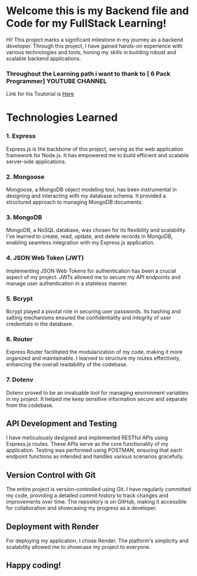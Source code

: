 # Welcome this is my Backend file and Code for my FullStack Learning!

Hi! This project marks a significant milestone in my journey as a backend developer. Through this project, I have gained hands-on experience with various technologies and tools, honing my skills in building robust and scalable backend applications.

### Throughout the Learning path i want to thank to [ 6 Pack Programmer] YOUTUBE CHANNEL

Link for his Toutorial is <a  href ='https://youtu.be/cGAdC4A5fF4?si=mmZ5SgqTuHCs6VCI'>Here</a>

# Technologies Learned

### 1. Express

Express.js is the backbone of this project, serving as the web application framework for Node.js. It has empowered me to build efficient and scalable server-side applications.

### 2. Mongoose

Mongoose, a MongoDB object modeling tool, has been instrumental in designing and interacting with my database schema. It provided a structured approach to managing MongoDB documents.

### 3. MongoDB

MongoDB, a NoSQL database, was chosen for its flexibility and scalability. I've learned to create, read, update, and delete records in MongoDB, enabling seamless integration with my Express.js application.

### 4. JSON Web Token (JWT)

Implementing JSON Web Tokens for authentication has been a crucial aspect of my project. JWTs allowed me to secure my API endpoints and manage user authentication in a stateless manner.

### 5. Bcrypt

Bcrypt played a pivotal role in securing user passwords. Its hashing and salting mechanisms ensured the confidentiality and integrity of user credentials in the database.

### 6. Router

Express Router facilitated the modularization of my code, making it more organized and maintainable. I learned to structure my routes effectively, enhancing the overall readability of the codebase.

### 7. Dotenv

Dotenv proved to be an invaluable tool for managing environment variables in my project. It helped me keep sensitive information secure and separate from the codebase.

## API Development and Testing

I have meticulously designed and implemented RESTful APIs using Express.js routes. These APIs serve as the core functionality of my application. Testing was performed using POSTMAN, ensuring that each endpoint functions as intended and handles various scenarios gracefully.

## Version Control with Git

The entire project is version-controlled using Git. I have regularly committed my code, providing a detailed commit history to track changes and improvements over time. The repository is on GitHub, making it accessible for collaboration and showcasing my progress as a developer.

## Deployment with Render

For deploying my application, I chose Render. The platform's simplicity and scalability allowed me to showcase my project to everyone.


## Happy coding!

